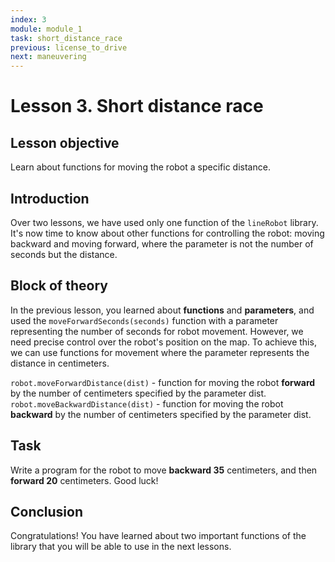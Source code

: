 ```yaml
---
index: 3
module: module_1
task: short_distance_race
previous: license_to_drive
next: maneuvering
---
```

# Lesson 3. Short distance race

## Lesson objective
Learn about functions for moving the robot a specific distance.

## Introduction
Over two lessons, we have used only one function of the `lineRobot` library. It's now time to know about other functions for controlling the robot: moving backward and moving forward, where the parameter is not the number of seconds but the distance.

## Block of theory

In the previous lesson, you learned about **functions** and **parameters**, and used the `moveForwardSeconds(seconds)` function with a parameter representing the number of seconds for robot movement. However, we need precise control over the robot's position on the map. To achieve this, we can use functions for movement where the parameter represents the distance in centimeters.

`robot.moveForwardDistance(dist)` - function for moving the robot **forward** by the number of centimeters specified by the parameter dist.
`robot.moveBackwardDistance(dist)` - function for moving the robot **backward** by the number of centimeters specified by the parameter dist.


## Task 
Write a program for the robot to move **backward 35** centimeters, and then **forward 20** centimeters. Good luck!


## Conclusion
Congratulations! You have learned about two important functions of the library that you will be able to use in the next lessons.

